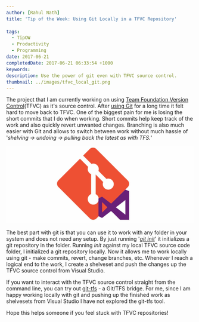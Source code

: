 ```yaml
---
author: [Rahul Nath]
title: 'Tip of the Week: Using Git Locally in a TFVC Repository'
  
tags:
  - TipOW
  - Productivity
  - Programming
date: 2017-06-21
completedDate: 2017-06-21 06:33:54 +1000
keywords:
description: Use the power of git even with TFVC source control.
thumbnail: ../images/tfvc_local_git.png
---
```


The project that I am currently working on using [Team Foundation Version Control](https://www.visualstudio.com/en-us/docs/tfvc/overview)(TFVC) as it's source control. After [using Git](http://www.rahulpnath.com/blog/git-checkout-tfs/) for a long time it felt hard to move back to TFVC. One of the biggest pain for me is losing the short commits that I do when working. Short commits help keep track of the work and also quickly revert unwanted changes. Branching is also much easier with Git and allows to switch between work without much hassle of '_shelving -> undoing -> pulling back the latest as with TFS._'

<img src="../images/tfvc_local_git.png" alt="Use Git Locally in a TFVC Repository" class="center" />

The best part with git is that you can use it to work with any folder in your system and does not need any setup. By just running '_[git init](https://git-scm.com/docs/git-init)_' it initializes a git repository in the folder. Running _init_ against my local TFVC source code folder, I initialized a git repository locally. Now it allows me to work locally using git - make commits, revert, change branches, etc. Whenever I reach a logical end to the work, I create a shelveset and push the changes up the TFVC source control from Visual Studio.

If you want to interact with the TFVC source control straight from the command line, you can try out [git-tfs](https://github.com/git-tfs/git-tfs) - a Git/TFS bridge. For me, since I am happy working locally with git and pushing up the finished work as shelvesets from Visual Studio I have not explored the git-tfs tool.

Hope this helps someone if you feel stuck with TFVC repositories!

